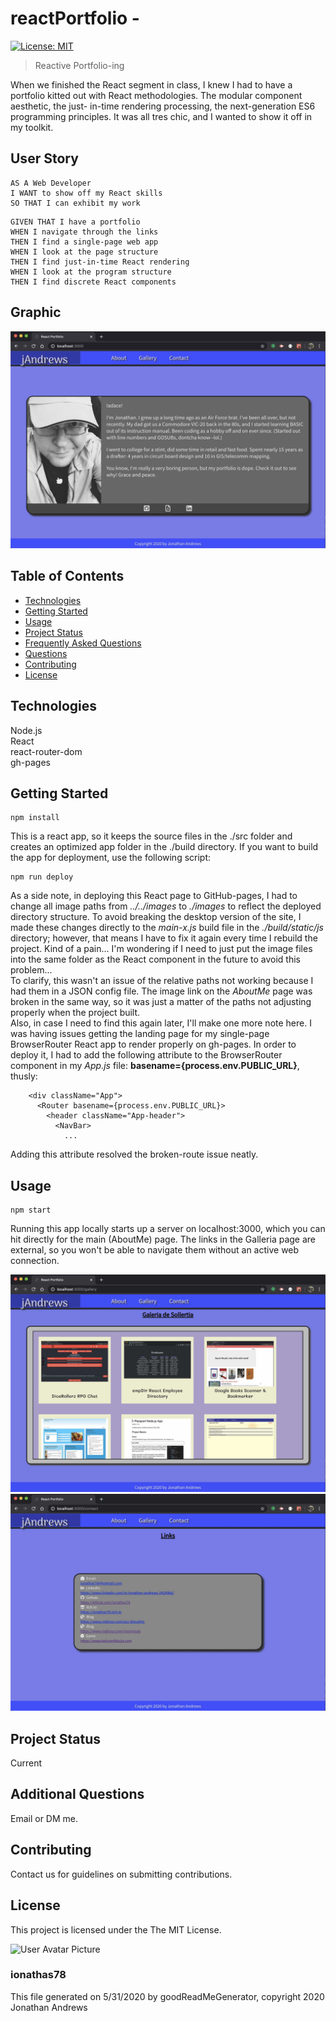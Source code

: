# reactPortfolio - 
[![License: MIT](https://img.shields.io/badge/License-MIT-yellow.svg)](https://opensource.org/licenses/MIT)

> Reactive Portfolio-ing

When we finished the React segment in class, I knew I had to have a portfolio
kitted out with React methodologies. The modular component aesthetic, the just-
in-time rendering processing, the next-generation ES6 programming principles.
It was all tres chic, and I wanted to show it off in my toolkit.


## User Story

```
AS A Web Developer 
I WANT to show off my React skills
SO THAT I can exhibit my work
```

```
GIVEN THAT I have a portfolio
WHEN I navigate through the links
THEN I find a single-page web app
WHEN I look at the page structure
THEN I find just-in-time React rendering
WHEN I look at the program structure
THEN I find discrete React components
```
            


## Graphic
![Project Image 0](./build/images/ReactPort_AboutMe.jpg)

## Table of Contents
* [Technologies](#Technologies)
* [Getting Started](#Getting)
* [Usage](#Usage)
* [Project Status](#Project)
* [Frequently Asked Questions](#FAQ)
* [Questions](#Additional)
* [Contributing](#Contributing)
* [License](#License)
## Technologies
Node.js\
React\
react-router-dom\
gh-pages

## Getting Started
```
npm install
```
This is a react app, so it keeps the source files in the ./src folder and creates an optimized app folder in the ./build directory.
If you want to build the app for deployment, use the following script:
```
npm run deploy
```
As a side note, in deploying this React page to GitHub-pages, I had to change all image paths from _../../images_ to _./images_ to reflect the deployed directory structure. To avoid breaking the desktop version of the site, I made these changes directly to the _main-x.js_ build file in the _./build/static/js_ directory; however, that means I have to fix it again every time I rebuild the project. Kind of a pain... I'm wondering if I need to just put the image files into the same folder as the React component in the future to avoid this problem...\
To clarify, this wasn't an issue of the relative paths not working because I had them in a JSON config file. The image link on the _AboutMe_ page was broken in the same way, so it was just a matter of the paths not adjusting properly when the project built.\
Also, in case I need to find this again later, I'll make one more note here. I was having issues getting the landing page for my single-page BrowserRouter React app to render properly on gh-pages. In order to deploy it, I had to add the following attribute to the BrowserRouter component in my _App.js_ file: **basename={process.env.PUBLIC_URL}**, thusly:
```
    <div className="App">
      <Router basename={process.env.PUBLIC_URL}>
        <header className="App-header"> 
          <NavBar>
            ...
```
Adding this attribute resolved the broken-route issue neatly.

## Usage
```
npm start
```
Running this app locally starts up a server on localhost:3000, which you can hit directly for the main (AboutMe) page. The links in the Galleria page are external, so you won't be able to navigate them without an active web connection.

![Project Usage Image 0](./build/images/ReactPort_Gallery.jpg)
![Project Usage Image 1](./build/images/ReactPort_Links.jpg)

## Project Status
Current


## Additional Questions
Email or DM me.

## Contributing
Contact us for guidelines on submitting contributions.

## License
This project is licensed under the The MIT License.

![User Avatar Picture](https://avatars1.githubusercontent.com/u/61706660?v=4)
### ionathas78

This file generated on 5/31/2020 by goodReadMeGenerator, copyright 2020 Jonathan Andrews

